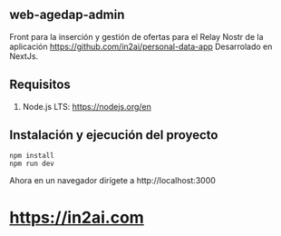 ## web-agedap-admin

Front para la inserción y gestión de ofertas para el Relay Nostr de la aplicación https://github.com/in2ai/personal-data-app
Desarrolado en NextJs.

## Requisitos

1. Node.js LTS: https://nodejs.org/en

## Instalación y ejecución del proyecto

```batch
npm install
npm run dev
```

Ahora en un navegador dirígete a http://localhost:3000


# https://in2ai.com
